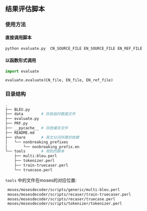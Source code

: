 ## 结果评估脚本

### 使用方法

#### 直接调用脚本
```python
python evaluate.py  CN_SOURCE_FILE EN_SOURCE_FILE EN_REF_FILE
```

#### 以函数形式调用
``` python
import evaluate

evaluate.evaluate(CN_file, EN_file, EN_ref_file)
```

### 目录结构

```bash
.
├── BLEU.py
├── data        # 存放临时数据文件
├── evaluate.py
├── PRF.py
├── __pycache__ # 存放缓存文件
├── README.md
├── share       # 英文分词所需的依赖
│   └── nonbreaking_prefixes
│       └── nonbreaking_prefix.en
└── tools       # 用到的脚本
    ├── multi-bleu.perl
    ├── tokenizer.perl
    ├── train-truecaser.perl
    └── truecase.perl
```

`tools` 中的文件在moses的对应位置:

```bash
 moses/mosesdecoder/scripts/generic/multi-bleu.perl
 moses/mosesdecoder/scripts/recaser/train-truecaser.perl
 moses/mosesdecoder/scripts/recaser/truecase.perl
 moses/mosesdecoder/scripts/tokenizer/tokenizer.perl
```